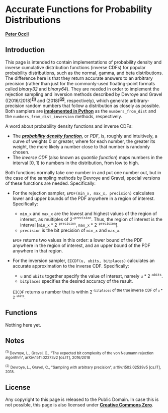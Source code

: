 # Accurate Functions for Probability Distributions

[**Peter Occil**](mailto:poccil14@gmail.com)

<a id=Introduction></a>
## Introduction

This page is intended to contain implementations of probability density and inverse cumulative distribution functions (inverse CDFs) for popular probability distributions, such as the normal, gamma, and beta distributions.  The difference here is that they return accurate answers to an arbitrary precision (rather than just for the commonly-used floating-point formats called _binary32_ and _binary64_).  They are needed in order to implement the rejection sampling and inversion methods described by Devroye and Gravel ((2016/2018)<sup>[**(1)**](#Note1)</sup> and (2018)<sup>[**(2)**](#Note2)</sup>, respectively), which generate arbitrary-precision random numbers that follow a distribution as closely as possible.  Both samplers are [**implemented in Python**](https://github.com/peteroupc/peteroupc.github.io/blob/master/randomgen.py) as the `numbers_from_dist` and the `numbers_from_dist_inversion` methods, respectively.

A word about probability density functions and inverse CDFs:

* The [**_probability density function_**](https://en.wikipedia.org/wiki/Probability_density_function), or _PDF_, is, roughly and intuitively, a curve of weights 0 or greater, where for each number, the greater its weight, the more likely a number close to that number is randomly chosen.
* The _inverse CDF_ (also known as _quantile function_) maps numbers in the interval [0, 1\) to numbers in the distribution, from low to high.

Both functions normally take one number in and put one number out, but in the case of the sampling methods by Devroye and Gravel, special versions of these functions are needed.  Specifically:

* For the rejection sampler, `EPDF(min_x, max_x, precision)` calculates lower and upper bounds of the PDF anywhere in a region of interest.  Specifically:
    - `min_x` and `max_x` are the lowest and highest values of the region of interest, as multiples of 2<sup>`-precision`</sup>.  Thus, the region of interest is the interval [`min_x` * 2<sup>`-precision`</sup>, `max_x` * 2<sup>`-precision`</sup>].
    - `precision` is the bit precision of `min_x` and `max_x`.

    `EPDF` returns two values in this order: a lower bound of the PDF anywhere in the region of interest, and an upper bound of the PDF anywhere in that region.
* For the inversion sampler, `EICDF(u, ubits, bitplaces)` calculates an accurate approximation to the inverse CDF.  Specifically:
    - `u` and `ubits` together specify the value of interest, namely `u` * 2<sup>`-ubits`</sup>.
    - `bitplaces` specifies the desired accuracy of the result.

   `EICDF` returns a number that is within 2<sup>`-bitplaces` of the true inverse CDF of `u` * 2<sup>`-ubits`</sup>.

<a id=Functions></a>
## Functions

Nothing here yet.

<a id=Notes></a>
## Notes

<small><sup id=Note1>(1)</sup> Devroye, L., Gravel, C., "The expected bit complexity of the von Neumann rejection
algorithm", arXiv:1511.02273v2  \[cs.IT\], 2016/2018</small>

<small><sup id=Note2>(2)</sup> Devroye, L., Gravel, C., "Sampling with arbitrary precision", arXiv:1502.02539v5 \[cs.IT\], 2018.</small>

<a id=License></a>
## License

Any copyright to this page is released to the Public Domain.  In case this is not possible, this page is also licensed under [**Creative Commons Zero**](https://creativecommons.org/publicdomain/zero/1.0/).
